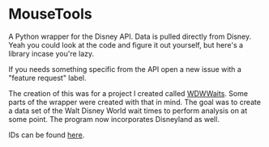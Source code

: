 # MouseTools

A Python wrapper for the Disney API. Data is pulled directly from Disney.
Yeah you could look at the code and figure it out yourself, but here's a library incase you're lazy.

If you needs something specific from the API open a new issue with a "feature request" label.

The creation of this was for a project I created called [WDWWaits](https://github.com/scaratozzolo/WDWWaits). Some parts of the wrapper were created with that in mind. The goal was to create a data set of the Walt Disney World wait times to perform analysis on at some point. The program now incorporates Disneyland as well.

IDs can be found [here](https://github.com/scaratozzolo/scaratozzolo.github.io/tree/master/MouseTools).

